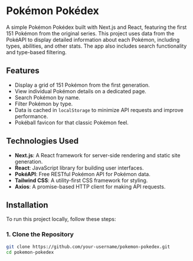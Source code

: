 # Pokémon Pokédex

A simple Pokémon Pokédex built with Next.js and React, featuring the first 151 Pokémon from the original series. This project uses data from the PokéAPI to display detailed information about each Pokémon, including types, abilities, and other stats. The app also includes search functionality and type-based filtering.

## Features

- Display a grid of 151 Pokémon from the first generation.
- View individual Pokémon details on a dedicated page.
- Search Pokémon by name.
- Filter Pokémon by type.
- Data is cached in `localStorage` to minimize API requests and improve performance.
- Pokéball favicon for that classic Pokémon feel.

## Technologies Used

- **Next.js**: A React framework for server-side rendering and static site generation.
- **React**: JavaScript library for building user interfaces.
- **PokéAPI**: Free RESTful Pokémon API for Pokémon data.
- **Tailwind CSS**: A utility-first CSS framework for styling.
- **Axios**: A promise-based HTTP client for making API requests.

## Installation

To run this project locally, follow these steps:

### 1. Clone the Repository

```bash
git clone https://github.com/your-username/pokemon-pokedex.git
cd pokemon-pokedex
